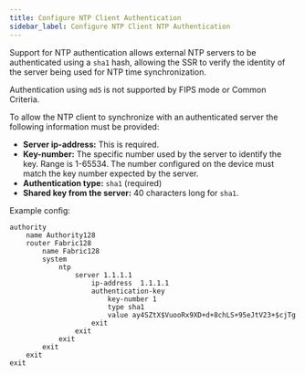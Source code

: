 ```yaml
---
title: Configure NTP Client Authentication
sidebar_label: Configure NTP Client NTP Authentication
---
```


Support for NTP authentication allows external NTP servers to be authenticated using a `sha1` hash, allowing the SSR to verify the identity of the server being used for NTP time synchronization.

Authentication using `md5` is not supported by FIPS mode or Common Criteria. 

To allow the NTP client to synchronize with an authenticated server the following information must be provided:

- **Server ip-address:** This is required.
- **Key-number:** The specific number used by the server to identify the key. Range is 1-65534. The number configured on the device must match the key number expected by the server.
- **Authentication type:** `sha1` (required)
- **Shared key from the server:** 40 characters long for `sha1`.

Example config:

```
authority
    name Authority128
    router Fabric128
        name Fabric128
        system
            ntp
                server 1.1.1.1
                    ip-address  1.1.1.1
                    authentication-key
                        key-number 1
                        type sha1
                        value ay4SZtX$VuooRx9XD+d+8chLS+95eJtV23+$cjTg
                    exit
                exit
            exit
        exit
    exit
exit
```                 